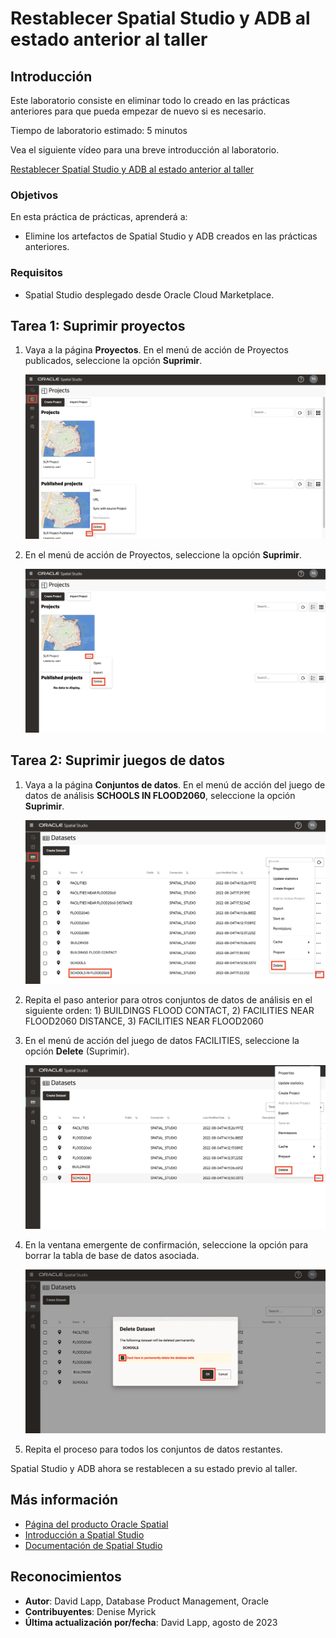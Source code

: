 # Restablecer Spatial Studio y ADB al estado anterior al taller

## Introducción

Este laboratorio consiste en eliminar todo lo creado en las prácticas anteriores para que pueda empezar de nuevo si es necesario.

Tiempo de laboratorio estimado: 5 minutos

Vea el siguiente vídeo para una breve introducción al laboratorio.

[Restablecer Spatial Studio y ADB al estado anterior al taller](videohub:1_z4mhzd51)

### Objetivos

En esta práctica de prácticas, aprenderá a:

*   Elimine los artefactos de Spatial Studio y ADB creados en las prácticas anteriores.

### Requisitos

*   Spatial Studio desplegado desde Oracle Cloud Marketplace.

## Tarea 1: Suprimir proyectos

1.  Vaya a la página **Proyectos**. En el menú de acción de Proyectos publicados, seleccione la opción **Suprimir**.
    
    ![Suprimir proyecto publicado](images/reset-01.png)
    
2.  En el menú de acción de Proyectos, seleccione la opción **Suprimir**.
    
    ![Suprimir proyecto](images/reset-02.png)
    

## Tarea 2: Suprimir juegos de datos

1.  Vaya a la página **Conjuntos de datos**. En el menú de acción del juego de datos de análisis **SCHOOLS IN FLOOD2060**, seleccione la opción **Suprimir**.
    
    ![Suprimir juego de datos de análisis espacial](images/reset-03.png)
    
2.  Repita el paso anterior para otros conjuntos de datos de análisis en el siguiente orden: 1) BUILDINGS FLOOD CONTACT, 2) FACILITIES NEAR FLOOD2060 DISTANCE, 3) FACILITIES NEAR FLOOD2060
    
3.  En el menú de acción del juego de datos FACILITIES, seleccione la opción **Delete** (Suprimir).
    
    ![Suprimir juego de datos](images/reset-04.png)
    
4.  En la ventana emergente de confirmación, seleccione la opción para borrar la tabla de base de datos asociada.
    
    ![Confirmar supresión de tabla de base de datos](images/reset-05.png)
    
5.  Repita el proceso para todos los conjuntos de datos restantes.
    

Spatial Studio y ADB ahora se restablecen a su estado previo al taller.

## Más información

*   [Página del producto Oracle Spatial](https://www.oracle.com/database/spatial)
*   [Introducción a Spatial Studio](https://www.oracle.com/database/technologies/spatial-studio/get-started.html)
*   [Documentación de Spatial Studio](https://docs.oracle.com/en/database/oracle/spatial-studio)

## Reconocimientos

*   **Autor**: David Lapp, Database Product Management, Oracle
*   **Contribuyentes**: Denise Myrick
*   **Última actualización por/fecha**: David Lapp, agosto de 2023